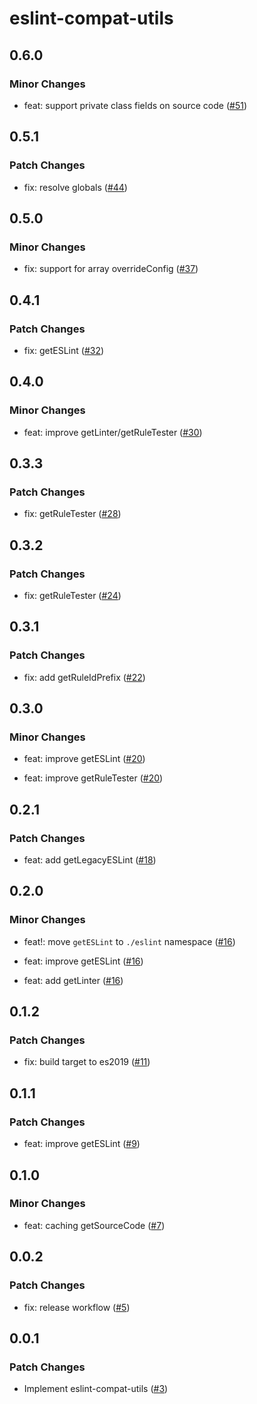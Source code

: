 # eslint-compat-utils

## 0.6.0

### Minor Changes

- feat: support private class fields on source code ([#51](https://github.com/ota-meshi/eslint-compat-utils/pull/51))

## 0.5.1

### Patch Changes

- fix: resolve globals ([#44](https://github.com/ota-meshi/eslint-compat-utils/pull/44))

## 0.5.0

### Minor Changes

- fix: support for array overrideConfig ([#37](https://github.com/ota-meshi/eslint-compat-utils/pull/37))

## 0.4.1

### Patch Changes

- fix: getESLint ([#32](https://github.com/ota-meshi/eslint-compat-utils/pull/32))

## 0.4.0

### Minor Changes

- feat: improve getLinter/getRuleTester ([#30](https://github.com/ota-meshi/eslint-compat-utils/pull/30))

## 0.3.3

### Patch Changes

- fix: getRuleTester ([#28](https://github.com/ota-meshi/eslint-compat-utils/pull/28))

## 0.3.2

### Patch Changes

- fix: getRuleTester ([#24](https://github.com/ota-meshi/eslint-compat-utils/pull/24))

## 0.3.1

### Patch Changes

- fix: add getRuleIdPrefix ([#22](https://github.com/ota-meshi/eslint-compat-utils/pull/22))

## 0.3.0

### Minor Changes

- feat: improve getESLint ([#20](https://github.com/ota-meshi/eslint-compat-utils/pull/20))

- feat: improve getRuleTester ([#20](https://github.com/ota-meshi/eslint-compat-utils/pull/20))

## 0.2.1

### Patch Changes

- feat: add getLegacyESLint ([#18](https://github.com/ota-meshi/eslint-compat-utils/pull/18))

## 0.2.0

### Minor Changes

- feat!: move `getESLint` to `./eslint` namespace ([#16](https://github.com/ota-meshi/eslint-compat-utils/pull/16))

- feat: improve getESLint ([#16](https://github.com/ota-meshi/eslint-compat-utils/pull/16))

- feat: add getLinter ([#16](https://github.com/ota-meshi/eslint-compat-utils/pull/16))

## 0.1.2

### Patch Changes

- fix: build target to es2019 ([#11](https://github.com/ota-meshi/eslint-compat-utils/pull/11))

## 0.1.1

### Patch Changes

- feat: improve getESLint ([#9](https://github.com/ota-meshi/eslint-compat-utils/pull/9))

## 0.1.0

### Minor Changes

- feat: caching getSourceCode ([#7](https://github.com/ota-meshi/eslint-compat-utils/pull/7))

## 0.0.2

### Patch Changes

- fix: release workflow ([#5](https://github.com/ota-meshi/eslint-compat-utils/pull/5))

## 0.0.1

### Patch Changes

- Implement eslint-compat-utils ([#3](https://github.com/ota-meshi/eslint-compat-utils/pull/3))
